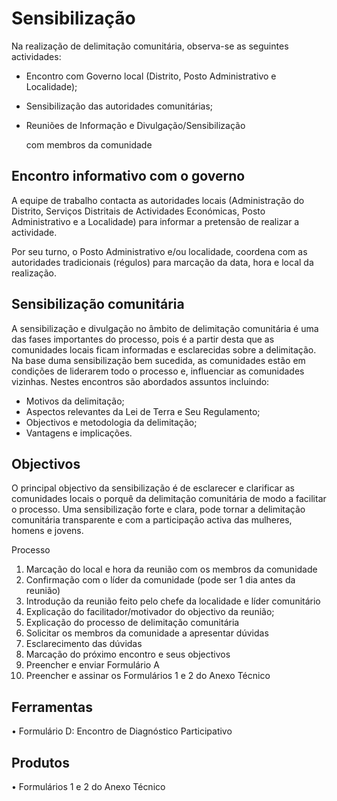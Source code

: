 # Sensibilização

Na realização de delimitação comunitária, observa-se as seguintes actividades:

* Encontro com Governo local \(Distrito, Posto Administrativo e Localidade\);
* Sensibilização das autoridades comunitárias;
* Reuniões de Informação e Divulgação/Sensibilização

   com membros da comunidade

## Encontro informativo com o governo

A equipe de trabalho contacta as autoridades locais \(Administração do Distrito, Serviços Distritais de Actividades Económicas, Posto Administrativo e a Localidade\) para informar a pretensão de realizar a actividade.

Por seu turno, o Posto Administrativo e/ou localidade, coordena com as autoridades tradicionais \(régulos\) para marcação da data, hora e local da realização.

## Sensibilização comunitária

A sensibilização e divulgação no âmbito de delimitação comunitária é uma das fases importantes do processo, pois é a partir desta que as comunidades locais ficam informadas e esclarecidas sobre a delimitação. Na base duma sensibilização bem sucedida, as comunidades estão em condições de liderarem todo o processo e, influenciar as comunidades vizinhas. Nestes encontros são abordados assuntos incluindo:

* Motivos da delimitação;
* Aspectos relevantes da Lei de Terra e Seu Regulamento;
* Objectivos e metodologia da delimitação;
* Vantagens e implicações. 

## Objectivos

O principal objectivo da sensibilização é de esclarecer e clarificar as comunidades locais o porquê da delimitação comunitária de modo a facilitar o processo. Uma sensibilização forte e clara, pode tornar a delimitação comunitária transparente e com a participação activa das mulheres, homens e jovens.

Processo

1. Marcação do local e hora da reunião com os membros da comunidade
2. Confirmação com o líder da comunidade \(pode ser 1 dia antes da reunião\)
3. Introdução da reunião feito pelo chefe da localidade e líder comunitário
4. Explicação do facilitador/motivador do objectivo da reunião;
5. Explicação do processo de delimitação comunitária
6. Solicitar os membros da comunidade a apresentar dúvidas
7. Esclarecimento das dúvidas
8. Marcação do próximo encontro e seus objectivos
9. Preencher e enviar Formulário A 
10. Preencher e assinar os Formulários 1 e 2 do Anexo Técnico 

## Ferramentas

• Formulário D: Encontro de Diagnóstico Participativo

## Produtos

• Formulários 1 e 2 do Anexo Técnico

